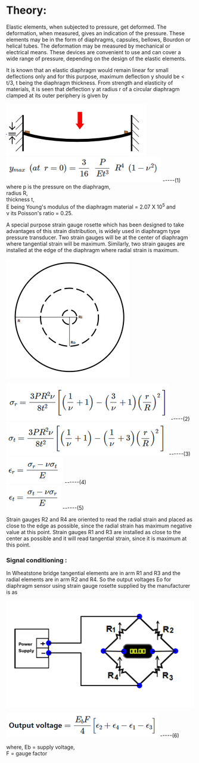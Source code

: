 # Theory:

Elastic elements, when subjected to pressure, get deformed. The deformation, when measured, gives an indication of the pressure. These elements may be in the form of diaphragms, capsules, bellows, Bourdon or helical tubes. The deformation may be measured by mechanical or electrical means. These devices are convenient to use and can cover a wide range of pressure, depending on the design of the elastic elements.

It is known that an elastic diaphragm would remain linear for small deflections only and for this purpose, maximum deflection y should be < t/3, t being the diaphragm thickness.
From strength and elasticity of materials, it is seen that deflection y at radius r of a circular diaphragm clamped at its outer periphery is given by

![1](images/img_1.PNG) <br>
![2](images/F_1.PNG) -----(1)<br>
where p is the pressure on the diaphragm,<br>
  radius R,<br>
  thickness t, <br>
  E being Young's modulus of the diaphragm material = 2.07 X 10<sup>5</sup> and <br>
  ν its Poisson's ratio = 0.25.<br>



A special purpose strain gauge rosette which has been designed to take advantages of this strain distribution, is widely used in diaphragm type pressure transducer. Two strain gauges will be at the center of diaphragm where tangential strain will be maximum. Similarly, two strain gauges are installed at the edge of the diaphragm where radial strain is maximum.

![3](images/img_2.PNG) <br>

![4](images/F_4.PNG) -----(2)<br>
![5](images/F_5.PNG) ------(3)<br>
![6](images/F_2.PNG) ------(4)<br>
![7](images/F_3.PNG) ------(5)<br>

Strain gauges R2 and R4 are oriented to read the radial strain and placed as close to the edge as possible, since the radial strain has maximum negative value at this point.
Strain gauges R1 and R3 are installed as close to the center as possible and it will read tangential strain, since it is maximum at this point.

### Signal conditioning : 

In Wheatstone bridge tangential elements are in arm R1 and R3 and the radial elements are in arm R2 and R4. So the output voltages Eo for diaphragm sensor using strain gauge rosette supplied by the manufacturer is as 

![8](images/wheatStoneOP.png)

![9](images/F_6.PNG) -----(6)<br>

where, Eb = supply voltage,<br>
 F = gauge factor